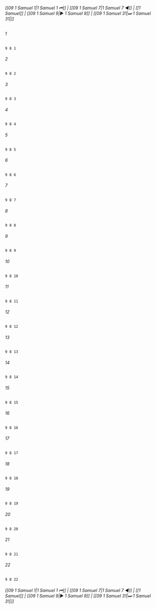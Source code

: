 
###### [[09 1 Samuel 1|1 Samuel 1 ⏮]] | [[09 1 Samuel 7|1 Samuel 7 ◀]] | [[1 Samuel]] | [[09 1 Samuel 9|▶ 1 Samuel 9]] | [[09 1 Samuel 31|⏭ 1 Samuel 31|]]

###### 1
``` verse
9 8 1 
```
###### 2
``` verse
9 8 2 
```
###### 3
``` verse
9 8 3 
```
###### 4
``` verse
9 8 4 
```
###### 5
``` verse
9 8 5 
```
###### 6
``` verse
9 8 6 
```
###### 7
``` verse
9 8 7 
```
###### 8
``` verse
9 8 8 
```
###### 9
``` verse
9 8 9 
```
###### 10
``` verse
9 8 10 
```
###### 11
``` verse
9 8 11 
```
###### 12
``` verse
9 8 12 
```
###### 13
``` verse
9 8 13 
```
###### 14
``` verse
9 8 14 
```
###### 15
``` verse
9 8 15 
```
###### 16
``` verse
9 8 16 
```
###### 17
``` verse
9 8 17 
```
###### 18
``` verse
9 8 18 
```
###### 19
``` verse
9 8 19 
```
###### 20
``` verse
9 8 20 
```
###### 21
``` verse
9 8 21 
```
###### 22
``` verse
9 8 22 
```

###### [[09 1 Samuel 1|1 Samuel 1 ⏮]] | [[09 1 Samuel 7|1 Samuel 7 ◀]] | [[1 Samuel]] | [[09 1 Samuel 9|▶ 1 Samuel 9]] | [[09 1 Samuel 31|⏭ 1 Samuel 31|]]

